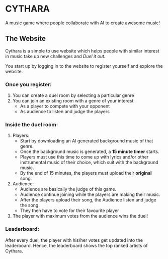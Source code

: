 # CYTHARA

A music game where people collaborate with AI to create awesome music!

## The Website
Cythara is a simple to use website which helps people with 
similar interest in music take up new challenges and *Duel it out.*

You start up by logging in to the website to register yourself and explore the website.

### Once you register:
1. You can create a duel room by selecting a particular genre
2. You can join an existing room with a genre of your interest
   * As a player to compete with your opponent
   * As audience to listen and judge the players

### Inside the duel room:
1. Players:
    * Start by downloading an AI generated background music of that genre.
    * Once the background music is generated, a **15 minute timer** starts.
    * Players must use this time to come up with lyrics and/or other instrumental music of their choice, which suit with the background music.
    * By the end of 15 minutes, the players must upload their **original** song.
2. Audience:
    * Audience are basically the judge of this game.
    * Audience continue joining while the players are making their music.
    * After the players upload their song, the Audience listen and judge the song.
    * They then have to vote for their favourite player
3. The player with maximum votes from the audience wins the duel!

### Leaderboard:
After every duel, the player with his/her votes get updated into the leaderboard.
  Hence, the leaderboard shows the top ranked artists of Cythara.


